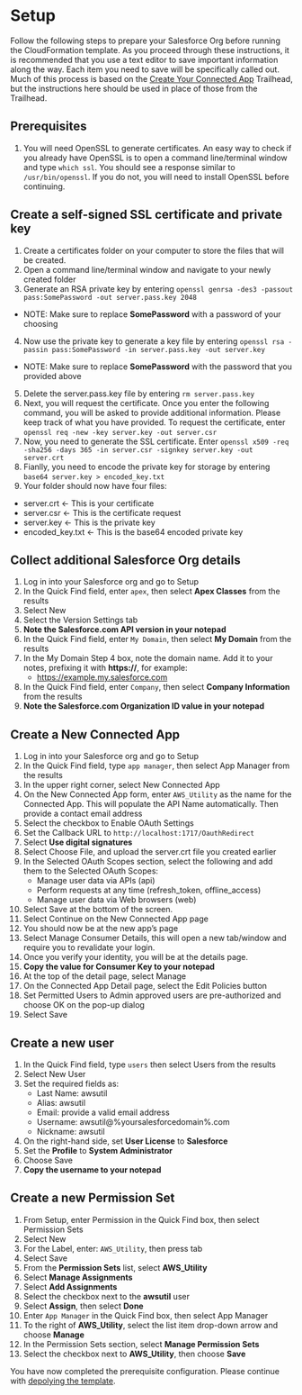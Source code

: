 # Setup
Follow the following steps to prepare your Salesforce Org before running the CloudFormation template. As you proceed through these instructions, it is recommended that you use a text editor to save important information along the way. Each item you need to save will be specifically called out. Much of this process is based on the [Create Your Connected App](https://trailhead.salesforce.com/en/content/learn/modules/sfdx_travis_ci/sfdx_travis_ci_connected_app) Trailhead, but the instructions here should be used in place of those from the Trailhead.

## Prerequisites
1. You will need OpenSSL to generate certificates. An easy way to check if you already have OpenSSL is to open a command line/terminal window and type `which ssl`. You should see a response similar to `/usr/bin/openssl`. If you do not, you will need to install OpenSSL before continuing.

## Create a self-signed SSL certificate and private key
1. Create a certificates folder on your computer to store the files that will be created.
2. Open a command line/terminal window and navigate to your newly created folder
3. Generate an RSA private key by entering `openssl genrsa -des3 -passout pass:SomePassword -out server.pass.key 2048`
 - NOTE: Make sure to replace **SomePassword** with a password of your choosing
4. Now use the private key to generate a key file by entering `openssl rsa -passin pass:SomePassword -in server.pass.key -out server.key`
 - NOTE: Make sure to replace **SomePassword** with the password that you provided above
5. Delete the server.pass.key file by entering `rm server.pass.key`
6. Next, you will request the certificate. Once you enter the following command, you will be asked to provide additional information. Please keep track of what you have provided. To request the certificate, enter `openssl req -new -key server.key -out server.csr`
7. Now, you need to generate the SSL certificate. Enter `openssl x509 -req -sha256 -days 365 -in server.csr -signkey server.key -out server.crt`
8. Fianlly, you need to encode the private key for storage by entering `base64 server.key > encoded_key.txt`
9. Your folder should now have four files:
 - server.crt <- This is your certificate
 - server.csr <- This is the certificate request
 - server.key <- This is the private key
 - encoded_key.txt <- This is the base64 encoded private key

## Collect additional Salesforce Org details
1.  Log in into your Salesforce org and go to Setup
2.	In the Quick Find field, enter `apex`, then select **Apex Classes** from the results
3.	Select New
4.	Select the Version Settings tab
5.	**Note the Salesforce.com API version in your notepad**
6.  In the Quick Find field, enter `My Domain`, then select **My Domain** from the results
7.  In the My Domain Step 4 box, note the domain name. Add it to your notes, prefixing it with **https://**, for example:
    - https://example.my.salesforce.com
8.  In the Quick Find field, enter `Company`, then select **Company Information** from the results
9.  **Note the Salesforce.com Organization ID value in your notepad**

## Create a New Connected App
1.	Log in into your Salesforce org and go to Setup
2.	In the Quick Find field, type `app manager`, then select App Manager from the results
3.	In the upper right corner, select New Connected App
4.	On the New Connected App form, enter `AWS_Utility` as the name for the Connected App. This will populate the API Name automatically. Then provide a contact email address
5.	Select the checkbox to Enable OAuth Settings
6.	Set the Callback URL to `http://localhost:1717/OauthRedirect`
7.  Select **Use digital signatures**
8.  Select Choose File, and upload the server.crt file you created earlier
9.	In the Selected OAuth Scopes section, select the following and add them to the Selected OAuth Scopes:
    * Manage user data via APIs (api)
    * Perform requests at any time (refresh_token, offline_access)
    * Manage user data via Web browsers (web)
10.	Select Save at the bottom of the screen.
11.	Select Continue on the New Connected App page
12.	You should now be at the new app’s page
13. Select Manage Consumer Details, this will open a new tab/window and require you to revalidate your login.
14. Once you verify your identity, you will be at the details page.
15.	**Copy the value for Consumer Key to your notepad**
16.	At the top of the detail page, select Manage
17.	On the Connected App Detail page, select the Edit Policies button
18.	Set Permitted Users to Admin approved users are pre-authorized and choose OK on the pop-up dialog
19.	Select Save

## Create a new user
1.  In the Quick Find field, type `users` then select Users from the results
2.  Select New User
3.  Set the required fields as:
    * Last Name: awsutil
    * Alias: awsutil
    * Email: provide a valid email address
    * Username: awsutil@%yoursalesforcedomain%.com
    * Nickname: awsutil
4.  On the right-hand side, set **User License** to **Salesforce**
5.  Set the **Profile** to **System Administrator**
6.  Choose Save
7.  **Copy the username to your notepad**

## Create a new Permission Set
1.  From Setup, enter Permission in the Quick Find box, then select Permission Sets
2.  Select New
3.  For the Label, enter: `AWS_Utility`, then press tab
4.  Select Save
5.  From the **Permission Sets** list, select **AWS_Utility**
6.  Select **Manage Assignments**
7.  Select **Add Assignments**
8.  Select the checkbox next to the **awsutil** user
9.  Select **Assign**, then select **Done**
10. Enter `App Manager` in the Quick Find box, then select App Manager
11. To the right of **AWS_Utility**, select the list item drop-down arrow and choose **Manage**
12. In the Permission Sets section, select **Manage Permission Sets**
13. Select the checkbox next to **AWS_Utility**, then choose **Save**

You have now completed the prerequisite configuration. Please continue with [depolying the template](installation.md).
